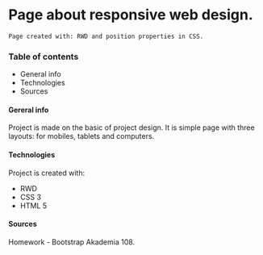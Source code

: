 # Page about responsive web design.

```
Page created with: RWD and position properties in CSS.
```

### Table of contents
* General info
* Technologies
* Sources

#### Gereral info 
Project is made on the basic of project design. It is simple page with three layouts: for mobiles, tablets and computers.

#### Technologies
Project is created with:
* RWD
* CSS 3
* HTML 5 

#### Sources
Homework - Bootstrap Akademia 108.
